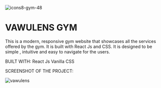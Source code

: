 ![icons8-gym-48](https://github.com/DDhoye/Vawulens-Gym/assets/105569187/9f9372d8-6eee-45ac-83d3-646b13f650d8)

# VAWULENS GYM

This is a modern, responsive gym website that showcases all the services offered by the gym. It is built with
React Js and CSS. It is designed to be simple , intuitive and easy to navigate for the users.

BUILT WITH:
React Js
Vanilla CSS

SCREENSHOT OF THE PROJECT:

![vawulens](https://github.com/DDhoye/Vawulens-Gym/assets/105569187/1620c97d-2a99-4076-9bed-4c74919a9ca9)
